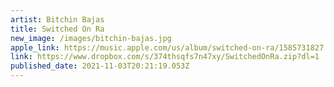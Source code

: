 ```yaml
---
artist: Bitchin Bajas
title: Switched On Ra
new_image: /images/bitchin-bajas.jpg
apple_link: https://music.apple.com/us/album/switched-on-ra/1585731827
link: https://www.dropbox.com/s/374thsqfs7n47xy/SwitchedOnRa.zip?dl=1
published_date: 2021-11-03T20:21:19.053Z
---
```

